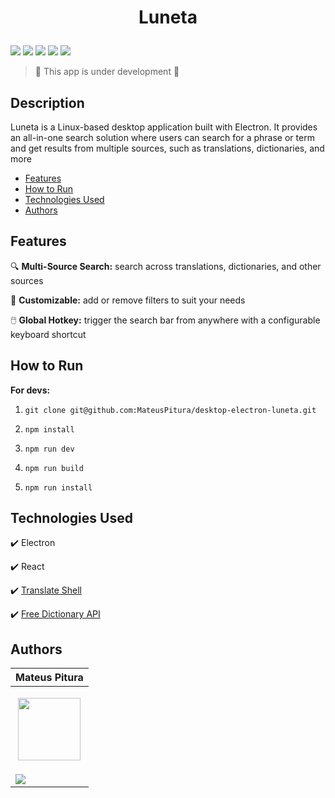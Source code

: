 <h1 align="center"> 
  <p>Luneta</p> 
</h1> 

<p> 
  <img src="https://img.shields.io/badge/Release-Dez%202024-green">  
  <img src="https://img.shields.io/badge/Version-0.1.0-blue">  
  <img src="https://img.shields.io/badge/Status-Open-brightgreen">  
  <img src="https://img.shields.io/badge/OS-Linux-red">  
  <img src="https://img.shields.io/github/stars/MateusPitura/desktop-electron-luneta?style=social"> 
</p> 

> :construction: This app is under development :construction: 

## Description

Luneta is a Linux-based desktop application built with Electron. 
It provides an all-in-one search solution where users can search for a phrase or term and get results from multiple sources, 
such as translations, dictionaries, and more

- [Features](#features)
- [How to Run](#how-to-run)
- [Technologies Used](#technologies-used)
- [Authors](#authors)

## Features 

🔍 **Multi-Source Search:** search across translations, dictionaries, and other sources

🎨 **Customizable:** add or remove filters to suit your needs

🖱️ **Global Hotkey:** trigger the search bar from anywhere with a configurable keyboard shortcut

## How to Run

**For devs:** 

1. `git clone git@github.com:MateusPitura/desktop-electron-luneta.git`  

2. `npm install` 

3. `npm run dev`
   
4. `npm run build`

5. `npm run install`

## Technologies Used

:heavy_check_mark: Electron 

:heavy_check_mark: React
 
:heavy_check_mark: [Translate Shell](https://github.com/soimort/translate-shell)

:heavy_check_mark: [Free Dictionary API](https://dictionaryapi.dev/)

## Authors 

| Mateus Pitura | 
|------| 
| <p align="center"><img src="https://user-images.githubusercontent.com/119008106/227821967-fac62c31-0d62-485b-829e-ef56c033e21a.jpeg" width="100" height="100"></p> | 
| <a href="https://www.linkedin.com/in/mateuspitura/"><img src="https://img.shields.io/badge/LinkedIn-0077B5?style=for-the-badge&logo=linkedin&logoColor=white"> |
